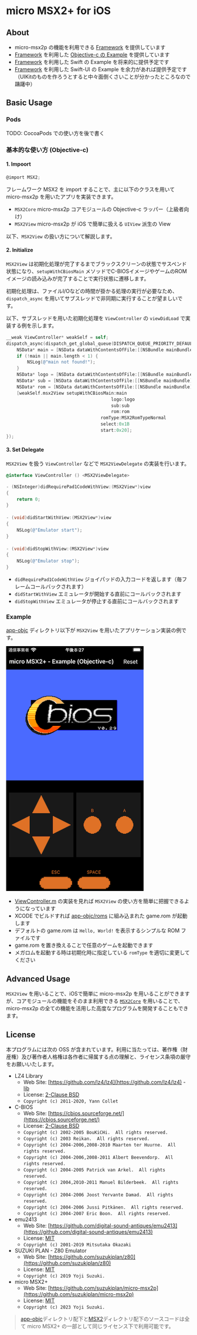 # micro MSX2+ for iOS

## About

- micro-msx2p の機能を利用できる [Framework](MSX2) を提供しています
- [Framework](MSX2) を利用した [Objective-c の Example](app-objc) を提供しています
- [Framework](MSX2) を利用した Swift の Example を将来的に提供予定です
- [Framework](MSX2) を利用した Swift-UI の Example を余力があれば提供予定です（UIKitのものを作ろうとすると中々面倒くさいことが分かったところなので躊躇中）

## Basic Usage

### Pods

TODO: CocoaPods での使い方を後で書く

### 基本的な使い方 (Objective-c)

#### 1. Impoort

```objective-c
@import MSX2;
```

フレームワーク MSX2 を import することで、主に以下のクラスを用いて micro-msx2p を用いたアプリを実装できます。

- `MSX2Core` micro-msx2p コアモジュールの Objective-c ラッパー（上級者向け）
- `MSX2View` micro-msx2p が iOS で簡単に扱える `UIView` 派生の View

以下、`MSX2View` の扱い方について解説します。

#### 2. Initialize

`MSX2View` は初期化処理が完了するまでブラックスクリーンの状態でサスペンド状態になり、`setupWithCBiosMain` メソッドでC-BIOSイメージやゲームのROMイメージの読み込みが完了することで実行状態に遷移します。

初期化処理は、ファイルI/Oなどの時間が掛かる処理の実行が必要なため、`dispatch_async` を用いてサブスレッドで非同期に実行することが望ましいです。

以下、サブスレッドを用いた初期化処理を `ViewController` の `viewDidLoad` で実装する例を示します。

```objective-c
__weak ViewController* weakSelf = self;
dispatch_async(dispatch_get_global_queue(DISPATCH_QUEUE_PRIORITY_DEFAULT, 0), ^{
    NSData* main = [NSData dataWithContentsOfFile:[[NSBundle mainBundle] pathForResource:@"cbios_main_msx2+_jp" ofType:@"rom"]];
    if (!main || main.length < 1) {
        NSLog(@"main not found!");
    }
    NSData* logo = [NSData dataWithContentsOfFile:[[NSBundle mainBundle] pathForResource:@"cbios_logo_msx2+" ofType:@"rom"]];
    NSData* sub = [NSData dataWithContentsOfFile:[[NSBundle mainBundle] pathForResource:@"cbios_sub" ofType:@"rom"]];
    NSData* rom = [NSData dataWithContentsOfFile:[[NSBundle mainBundle] pathForResource:@"game" ofType:@"rom"]];
    [weakSelf.msx2View setupWithCBiosMain:main
                                        logo:logo
                                        sub:sub
                                        rom:rom
                                    romType:MSX2RomTypeNormal
                                    select:0x1B
                                    start:0x20];
});
```

#### 3. Set Delegate

`MSX2View` を扱う `ViewController` などで `MSX2ViewDelegate` の実装を行います。

```objective-c
@interface ViewController () <MSX2ViewDelegate>
```

```objective-c
- (NSInteger)didRequirePad1CodeWithView:(MSX2View*)view
{
    return 0;
}

- (void)didStartWithView:(MSX2View*)view
{
    NSLog(@"Emulator start");
}

- (void)didStopWithView:(MSX2View*)view
{
    NSLog(@"Emulator stop");
}
```

- `didRequirePad1CodeWithView` ジョイパッドの入力コードを返します（毎フレームコールバックされます）
- `didStartWithView` エミュレータが開始する直前にコールバックされます
- `didStopWithView` エミュレータが停止する直前にコールバックされます

### Example

[app-objc](app-objc) ディレクトリ以下が `MSX2View` を用いたアプリケーション実装の例です。

![image](screen_objc.png)

- [ViewController.m](app-objc/ViewController.m) の実装を見れば `MSX2View` の使い方を簡単に把握できるようになっています
- XCODE でビルドすれば [app-objc/roms](app-objc/roms) に組み込まれた game.rom が起動します
- デフォルトの game.rom は `Hello, World!` を表示するシンプルな ROM ファイルです
- game.rom を置き換えることで任意のゲームを起動できます
- メガロムを起動する時は初期化時に指定している `romType` を適切に変更してください

## Advanced Usage

`MSX2View` を用いることで、iOSで簡単に micro-msx2p を用いることができますが、コアモジュールの機能をそのまま利用できる [`MSX2Core`](MSX2/MSX2Core.h) を用いることで、micro-msx2p の全ての機能を活用した高度なプログラムを開発することもできます。

## License

本プログラムには次の OSS が含まれています。利用に当たっては、著作権（財産権）及び著作者人格権は各作者に帰属する点の理解と、ライセンス条項の厳守をお願いいたします。

- LZ4 Library
  - Web Site: [https://github.com/lz4/lz4](https://github.com/lz4/lz4) - [lib](https://github.com/lz4/lz4/tree/dev/lib)
  - License: [2-Clause BSD](../licenses-copy/lz4-library.txt)
  - `Copyright (c) 2011-2020, Yann Collet`
- C-BIOS
  - Web Site: [https://cbios.sourceforge.net/](https://cbios.sourceforge.net/)
  - License: [2-Clause BSD](../licenses-copy/cbios.txt)
  - `Copyright (c) 2002-2005 BouKiCHi.  All rights reserved.`
  - `Copyright (c) 2003 Reikan.  All rights reserved.`
  - `Copyright (c) 2004-2006,2008-2010 Maarten ter Huurne.  All rights reserved.`
  - `Copyright (c) 2004-2006,2008-2011 Albert Beevendorp.  All rights reserved.`
  - `Copyright (c) 2004-2005 Patrick van Arkel.  All rights reserved.`
  - `Copyright (c) 2004,2010-2011 Manuel Bilderbeek.  All rights reserved.`
  - `Copyright (c) 2004-2006 Joost Yervante Damad.  All rights reserved.`
  - `Copyright (c) 2004-2006 Jussi Pitkänen.  All rights reserved.`
  - `Copyright (c) 2004-2007 Eric Boon.  All rights reserved.`
- emu2413
  - Web Site: [https://github.com/digital-sound-antiques/emu2413](https://github.com/digital-sound-antiques/emu2413)
  - License: [MIT](../licenses-copy/emu2413.txt)
  - `Copyright (c) 2001-2019 Mitsutaka Okazaki`
- SUZUKI PLAN - Z80 Emulator
  - Web Site: [https://github.com/suzukiplan/z80](https://github.com/suzukiplan/z80)
  - License: [MIT](../licenses-copy/z80.txt)
  - `Copyright (c) 2019 Yoji Suzuki.`
- micro MSX2+
  - Web Site: [https://github.com/suzukiplan/micro-msx2p](https://github.com/suzukiplan/micro-msx2p)
  - License: [MIT](../LICENSE.txt)
  - `Copyright (c) 2023 Yoji Suzuki.`

> [app-objc](./app-objc)ディレクトリ配下と[MSX2](./MSX2)ディレクトリ配下のソースコードは全て micro MSX2+ の一部として同じライセンス下で利用可能です。
